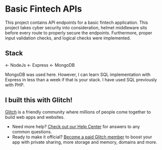 # Basic Fintech APIs

This project contains API endpoints for a basic fintech application. This project takes cyber security into consideration, helmet middleware sits before every route to properly secure the endpoints. Furthermore, proper input validation checks, and logical checks were implemented.

## Stack

← NodeJs
← Express
← MongoDB

MongoDB was used here. However, I can learn SQL implementation with Express in less than a week if that is your stack. I have used SQL previously with PHP.

## I built this with Glitch!

[Glitch](https://glitch.com) is a friendly community where millions of people come together to build web apps and websites.

- Need more help? [Check out our Help Center](https://help.glitch.com/) for answers to any common questions.
- Ready to make it official? [Become a paid Glitch member](https://glitch.com/pricing) to boost your app with private sharing, more storage and memory, domains and more.
